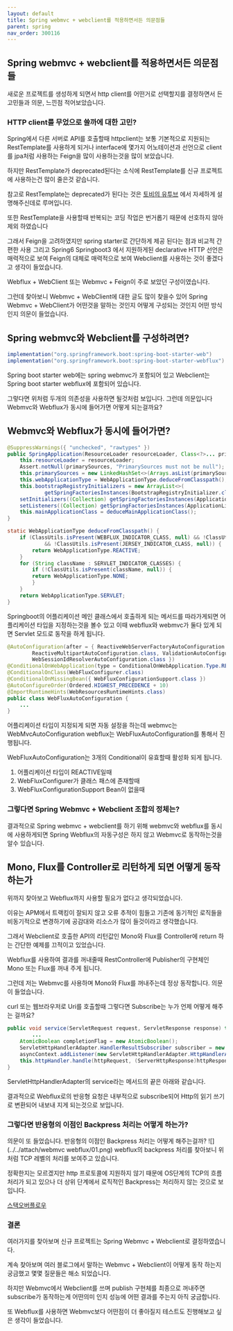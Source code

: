 ```yaml
---
layout: default
title: Spring webmvc + webclient를 적용하면서든 의문점들
parent: spring
nav_order: 300116
---
```


## Spring webmvc + webclient를 적용하면서든 의문점들
새로운 프로젝트를 생성하게 되면서 http client를 어떤거로 선택할지를 결정하면서 든 고민들과 의문, 느낀점 적어보았습니다.

### HTTP client를 무었으로 쓸까에 대한 고민?
Spring에서 다른 서버로 API를 호출할때 httpclient는 보통 기본적으로 지원되는 RestTemplate를 사용하게 되거나 interface에 몇가지 어노테이션과 선언으로 client를 jpa처럼 사용하는 Feign을 많이 사용하는것을 많이 보았습니다.

하지만 RestTemplate가 deprecated된다는 소식에 RestTemplate를 신규 프로젝트에 사용하는건 많이 줄은것 같습니다.

참고로 RestTemplate는 deprecated가 된다는 것은 [토비의 유투브](https://www.youtube.com/watch?v=S4W3cJOuLrU&t=649s) 에서 자세하게 설명해주신데로 루머입니다.

또한 RestTemplate을 사용할때 반복되는 코딩 작업은 번거롭기 때문에 선호하지 않아 제외 하였습니다

그래서 Feign을 고려하였지만 spring starter로 간단하게 제공 된다는 점과 비교적 간편한 사용 그리고 Spring6 Springboot3 에서 지원하게된 declarative HTTP 선언은 매력적으로 보여 Feign의 대체로 매력적으로 보여 Webclient를 사용하는 것이 좋겠다고 생각이 들었습니다.

Webflux + WebClient 또는 Webmvc + Feign이 주로 보았던 구성이였습니다.

그런데 찾아보니 Webmvc + WebClient에 대한 글도 많이 찾을수 있어 
Spring Webmvc + WebClient가 어떤것을 말하는 것인지 어떻게 구성되는 것인지 어떤 방식인지 의문이 들었습니다.

## Spring webmvc와 Webclient를 구성하려면?
```java
implementation("org.springframework.boot:spring-boot-starter-web")
implementation("org.springframework.boot:spring-boot-starter-webflux")
```
Spring boot starter web에는 spring webmvc가 포함되어 있고 
Webclient는 Spring boot starter webflux에 포함되어 있습니다.

그렇다면 위처럼 두개의 의존성을 사용하면 될것처럼 보입니다. 
그런데 의문입니다 Webmvc와 Webflux가 동시에 들어가면 어떻게 되는걸까요?

## Webmvc와 Webflux가 동시에 들어가면?
```java
@SuppressWarnings({ "unchecked", "rawtypes" })
public SpringApplication(ResourceLoader resourceLoader, Class<?>... primarySources) {
    this.resourceLoader = resourceLoader;
    Assert.notNull(primarySources, "PrimarySources must not be null");
    this.primarySources = new LinkedHashSet<>(Arrays.asList(primarySources));
    this.webApplicationType = WebApplicationType.deduceFromClasspath();
    this.bootstrapRegistryInitializers = new ArrayList<>(
            getSpringFactoriesInstances(BootstrapRegistryInitializer.class));
    setInitializers((Collection) getSpringFactoriesInstances(ApplicationContextInitializer.class));
    setListeners((Collection) getSpringFactoriesInstances(ApplicationListener.class));
    this.mainApplicationClass = deduceMainApplicationClass();
}

static WebApplicationType deduceFromClasspath() {
    if (ClassUtils.isPresent(WEBFLUX_INDICATOR_CLASS, null) && !ClassUtils.isPresent(WEBMVC_INDICATOR_CLASS, null)
            && !ClassUtils.isPresent(JERSEY_INDICATOR_CLASS, null)) {
        return WebApplicationType.REACTIVE;
    }
    for (String className : SERVLET_INDICATOR_CLASSES) {
        if (!ClassUtils.isPresent(className, null)) {
        return WebApplicationType.NONE;
        }
    }
    return WebApplicationType.SERVLET;
}
```
Springboot의 어플리케이션 메인 클래스에서 호출하게 되는 메서드를 따라가게되면 
어플리케이션 타입을 지정하는것을 볼수 있고 
이때 webflux와 webmvc가 둘다 있게 되면 Servlet 모드로 동작을 하게 됩니다.

```java
@AutoConfiguration(after = { ReactiveWebServerFactoryAutoConfiguration.class, CodecsAutoConfiguration.class,
		ReactiveMultipartAutoConfiguration.class, ValidationAutoConfiguration.class,
		WebSessionIdResolverAutoConfiguration.class })
@ConditionalOnWebApplication(type = ConditionalOnWebApplication.Type.REACTIVE)
@ConditionalOnClass(WebFluxConfigurer.class)
@ConditionalOnMissingBean({ WebFluxConfigurationSupport.class })
@AutoConfigureOrder(Ordered.HIGHEST_PRECEDENCE + 10)
@ImportRuntimeHints(WebResourcesRuntimeHints.class)
public class WebFluxAutoConfiguration {
    ...
}
```
어플리케이션 타입이 지정되게 되면 자동 설정을 하는데
webmvc는 WebMvcAutoConfiguration webflux는 WebFluxAutoConfiguration를 통해서 진행됩니다.

WebFluxAutoConfiguration는 3개의 Conditional이 유효할때 활성화 되게 됩니다. 
1. 어플리케이션 타입이 REACTIVE일때
2. WebFluxConfigurer가 클래스 패스에 존재할때
3. WebFluxConfigurationSupport Bean이 없을때

### 그렇다면 Spring Webmvc + Webclient 조합의 정체는? 
결과적으로 Spring webmvc + webclient를 하기 위해 webmvc와 webflux를 동시에 사용하게되면 
Spring Webflux의 자동구성은 하지 않고 Webmvc로 동작하는것을 알수 있습니다.

## Mono, Flux를 Controller로 리턴하게 되면 어떻게 동작하는가
위까지 찾아보고 Webflux까지 사용할 필요가 없다고 생각되었습니다. 

이유는 APM에서 트랙킹이 잘되지 않고 오류 추적이 힘들고 
기존에 동기적인 로직들을 비동기적으로 변경하기에 공감대와 리소스가 많이 들것이라고 생각했습니다.

그래서 Webclient로 호출한 API의 리턴값인 Mono와 Flux를 Controller에 return 하는 간단한 예제를 끄적이고 있었습니다.

Webflux를 사용하여 결과를 꺼내줄때 RestController에 Publisher의 구현체인 Mono 또는 Flux를 꺼내 주게 됩니다.

그런데 저는 Webmvc를 사용하며 Mono와 Flux를 꺼내주는데 정상 동작합니다. 의문이 들었습니다.

curl 또는 웹브라우저로 Uri를 호출할때 그렇다면 Subscribe는 누가 언제 어떻게 해주는 걸까요?

```java
public void service(ServletRequest request, ServletResponse response) throws ServletException, IOException {
        ...
    AtomicBoolean completionFlag = new AtomicBoolean();
    ServletHttpHandlerAdapter.HandlerResultSubscriber subscriber = new ServletHttpHandlerAdapter.HandlerResultSubscriber(asyncContext, completionFlag, logPrefix);
    asyncContext.addListener(new ServletHttpHandlerAdapter.HttpHandlerAsyncListener(requestListener, responseListener, subscriber, completionFlag, logPrefix));
    this.httpHandler.handle(httpRequest, (ServerHttpResponse)httpResponse).subscribe(subscriber);
}
```
ServletHttpHandlerAdapter의 service라는 메서드의 끝은 아래와 같습니다.

결과적으로 Webflux로의 반응형 요청은 내부적으로 subscribe되어 Http의 읽기 쓰기로 변환되어 내보내 지게 되는것으로 보입니다.

### 그렇다면 반응형의 이점인 Backpress 처리는 어떻게 하는가?
의문이 또 들었습니다. 반응형의 이점인 Backpress 처리는 어떻게 해주는걸까?
![](../../attach/webmvc webflux/01.png)
webflux의 backpress 처리를 찾아보니 위처럼 TCP 레벨의 처리를 보여주고 있습니다.

정확한지는 모르겠지만 http 프로토콜에 지원하지 않기 때문에 OS단계의 TCP의 흐름 처리가 되고 있으나 
더 상위 단계에서 로직적인 Backpress는 처리하지 않는 것으로 보입니다.

[스택오버플로우](https://stackoverflow.com/questions/52244808/backpressure-mechanism-in-spring-web-flux)

### 결론
여러가지를 찾아보며 신규 프로젝트는 Spring Webmvc + Webclient로 결정하였습니다.

계속 찾아보며 여러 블로그에서 말하는 Webmvc + Webclient이 어떻게 동작 하는지 궁금했고 몇몇 질문들은 해소 되었습니다.

하지만 Webmvc에서 Webclient를 쓰며 publish 구현체를 최종으로 꺼내주면 subscribe가 동작하는게 어떤의미 인지 성능에 어떤 결과를 주는지 아직 궁금합니다.

또 Webflux를 사용하면 Webmvc보다 어떤점이 더 좋아질지 테스트도 진행해보고 싶은 생각이 들었습니다.